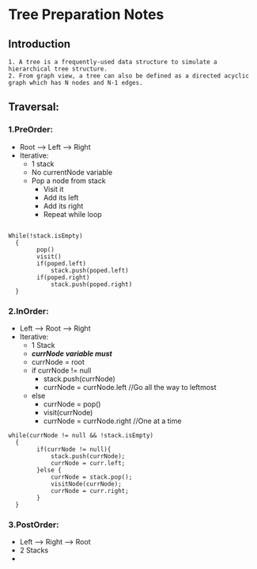 # Tree Preparation Notes
## Introduction
	1. A tree is a frequently-used data structure to simulate a hierarchical tree structure.
	2. From graph view, a tree can also be defined as a directed acyclic graph which has N nodes and N-1 edges.
	
## Traversal:
###	1.PreOrder:
- Root --> Left --> Right
- Iterative: 
	- 1 stack
	- No currentNode variable
	- Pop a node from stack
		- Visit it
		- Add its left
		- Add its right
		- Repeat while loop
			
```

While(!stack.isEmpty)
  {
		pop()
		visit()
		if(poped.left)
			stack.push(poped.left)	
		if(poped.right)
			stack.push(poped.right)	
  }							  
```

###	2.InOrder:
- Left --> Root --> Right
- Iterative:
	- 1 Stack
	- **_currNode variable must_**
	- currNode = root
	- if currNode != null
		- stack.push(currNode)
		- currNode = currNode.left //Go all the way to leftmost
	- else
		- currNode = pop()
		- visit(currNode)
		- currNode = currNode.right //One at a time
				
```			
while(currNode != null && !stack.isEmpty)
  {
		if(currNode != null){
			stack.push(currNode);
			currNode = curr.left;
		}else {
			currNode = stack.pop();
			visitNode(currNode);
			currNode = curr.right;
		}
  }
```

###	3.PostOrder:
- Left --> Right --> Root
- 2 Stacks
- 		
					
					
							
